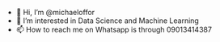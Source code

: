 - 👋 Hi, I’m @michaeloffor
- 👀 I’m interested in Data Science and Machine Learning
- 📫 How to reach me on Whatsapp is through 09013414387

<!---
michaeloffor/michaeloffor is a ✨ special ✨ repository because its `README.md` (this file) appears on your GitHub profile.
You can click the Preview link to take a look at your changes.
--->
